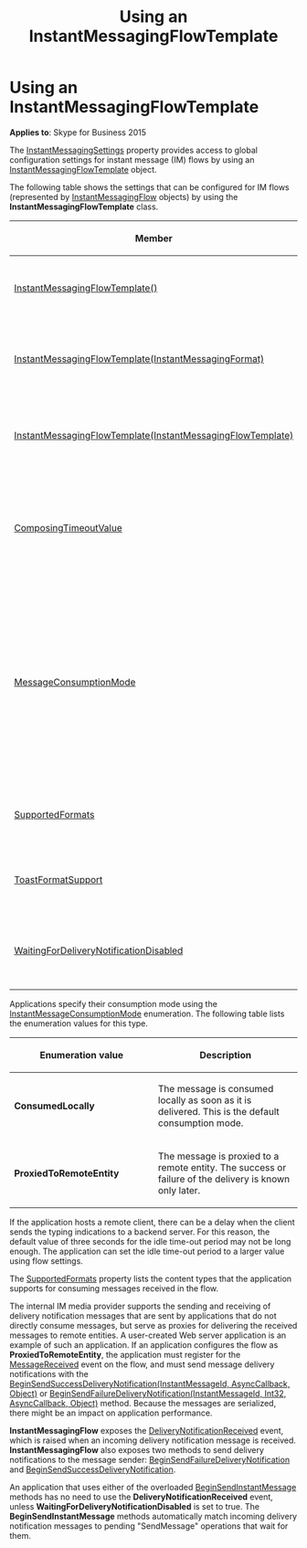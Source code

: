 ﻿---
title: Using an InstantMessagingFlowTemplate
TOCTitle: Using an InstantMessagingFlowTemplate
ms:assetid: 742acc0f-282c-4c39-b37f-cd371d3b84d9
ms:mtpsurl: https://msdn.microsoft.com/library/Dn466056(v=office.16)
ms:contentKeyID: 65239961
ms.date: 07/27/2015
mtps_version: v=office.16
---

# Using an InstantMessagingFlowTemplate

**Applies to**: Skype for Business 2015

The [InstantMessagingSettings](https://docs.microsoft.com/dotnet/api/microsoft.rtc.collaboration.collaborationplatform.instantmessagingsettings?view=ucma-api) property provides access to global configuration settings for instant message (IM) flows by using an [InstantMessagingFlowTemplate](https://docs.microsoft.com/dotnet/api/microsoft.rtc.collaboration.instantmessagingflowtemplate?view=ucma-api) object.

The following table shows the settings that can be configured for IM flows (represented by [InstantMessagingFlow](https://docs.microsoft.com/dotnet/api/microsoft.rtc.collaboration.instantmessagingflow?view=ucma-api) objects) by using the **InstantMessagingFlowTemplate** class.

<table>
<colgroup>
<col style="width: 50%" />
<col style="width: 50%" />
</colgroup>
<thead>
<tr class="header">
<th><p>Member</p></th>
<th><p>Description</p></th>
</tr>
</thead>
<tbody>
<tr class="odd">
<td><p><a href="https://docs.microsoft.com/dotnet/api/microsoft.rtc.collaboration.instantmessagingflowtemplate.-ctor?view=ucma-api#Microsoft_Rtc_Collaboration_InstantMessagingFlowTemplate__ctor">InstantMessagingFlowTemplate()</a></p></td>
<td><p>Constructor. Create a new instance of the <strong>InstantMessagingFlowTemplate</strong> class.</p>
<p>InstantMessagingFlowTemplate()</p></td>
</tr>
<tr class="even">
<td><p><a href="https://docs.microsoft.com/dotnet/api/microsoft.rtc.collaboration.instantmessagingflowtemplate.-ctor?view=ucma-api#Microsoft_Rtc_Collaboration_InstantMessagingFlowTemplate__ctor_Microsoft_Rtc_Collaboration_InstantMessagingFormat_">InstantMessagingFlowTemplate(InstantMessagingFormat)</a></p></td>
<td><p>Constructor. Create a new instance of the <strong>InstantMessagingFlowTemplate</strong> class, specifying the formats that can be used.</p>
<p>InstantMessagingFlowTemplate(InstantMessagingFormat)</p></td>
</tr>
<tr class="odd">
<td><p><a href="https://docs.microsoft.com/dotnet/api/microsoft.rtc.collaboration.instantmessagingflowtemplate.-ctor?view=ucma-api#Microsoft_Rtc_Collaboration_InstantMessagingFlowTemplate__ctor_Microsoft_Rtc_Collaboration_InstantMessagingFlowTemplate_">InstantMessagingFlowTemplate(InstantMessagingFlowTemplate)</a></p></td>
<td><p>Constructor. Create a new instance of the <strong>InstantMessagingFlowTemplate</strong> class, using values from the specified flow template.</p>
<p>InstantMessagingFlowTemplate(InstantMessagingFlowTemplate)</p></td>
</tr>
<tr class="even">
<td><p><a href="https://docs.microsoft.com/dotnet/api/microsoft.rtc.collaboration.instantmessagingflowtemplate.composingtimeoutvalue?view=ucma-api">ComposingTimeoutValue</a></p></td>
<td><p>Property. Gets or sets the value (in seconds) for composing time-out.</p>
<p>This property is used to control the default value used for all instant messaging flows. The default value is 3 seconds, and the maximum value is 30 seconds.</p>
<p>int ComposingTimeoutValue {get; set;}</p></td>
</tr>
<tr class="odd">
<td><p><a href="https://docs.microsoft.com/dotnet/api/microsoft.rtc.collaboration.instantmessagingflowtemplate.messageconsumptionmode?view=ucma-api">MessageConsumptionMode</a></p></td>
<td><p>Property. Gets or sets the value that an application can use to indicate how it intends to handle instant messages.</p>
<p>The incoming messages are handled accordingly. If the application consumes messages locally, incoming messages are automatically acknowledged with a 200 response code. If the application proxies the messages, the incoming messages are automatically acknowledged with a 202 response code (if the remote supports message delivery notifications) or if the response is delayed. The application is responsible for sending a delivery notification later for every message received. The default value is <a href="https://docs.microsoft.com/dotnet/api/microsoft.rtc.collaboration.instantmessageconsumptionmode?view=ucma-api">InstantMessageConsumptionMode</a>.<strong>ConsumedLocally</strong>.</p>
<p>InstantMessageConsumptionMode MessageConsumptionMode {get; set;}</p></td>
</tr>
<tr class="even">
<td><p><a href="https://docs.microsoft.com/dotnet/api/microsoft.rtc.collaboration.instantmessagingflowtemplate.supportedformats?view=ucma-api">SupportedFormats</a></p></td>
<td><p>Property. Gets the value that indicates the consumption mode of the application.</p>
<p></p>
<p>InstantMessagingFormat SupportedFormats {get; set;}</p></td>
</tr>
<tr class="odd">
<td><p><a href="https://docs.microsoft.com/dotnet/api/microsoft.rtc.collaboration.instantmessagingflowtemplate.toastformatsupport?view=ucma-api">ToastFormatSupport</a></p></td>
<td><p>Property. Gets or sets the toast format support value, a value of the <a href="https://docs.microsoft.com/dotnet/api/microsoft.rtc.collaboration.capabilitysupport?view=ucma-api">CapabilitySupport</a> enumeration.</p>
<p>CapabilitySupport ToastFormatSupport {get; set;}</p></td>
</tr>
<tr class="even">
<td><p><a href="https://docs.microsoft.com/dotnet/api/microsoft.rtc.collaboration.instantmessagingflowtemplate.waitingfordeliverynotificationdisabled?view=ucma-api">WaitingForDeliveryNotificationDisabled</a></p></td>
<td><p>Property. Gets or sets the value that controls whether the <a href="https://docs.microsoft.com/dotnet/api/microsoft.rtc.collaboration.instantmessagingflow.beginsendinstantmessage?view=ucma-api">BeginSendInstantMessage</a> operation will wait for delivery notifications before completion.</p>
<p>bool WaitingForDeliveryNotificationDisabled {get; set;}</p></td>
</tr>
</tbody>
</table>


Applications specify their consumption mode using the [InstantMessageConsumptionMode](https://docs.microsoft.com/dotnet/api/microsoft.rtc.collaboration.instantmessageconsumptionmode?view=ucma-api) enumeration. The following table lists the enumeration values for this type.

<table>
<colgroup>
<col style="width: 50%" />
<col style="width: 50%" />
</colgroup>
<thead>
<tr class="header">
<th><p>Enumeration value</p></th>
<th><p>Description</p></th>
</tr>
</thead>
<tbody>
<tr class="odd">
<td><p><strong>ConsumedLocally</strong></p></td>
<td><p>The message is consumed locally as soon as it is delivered. This is the default consumption mode.</p></td>
</tr>
<tr class="even">
<td><p><strong>ProxiedToRemoteEntity</strong></p></td>
<td><p>The message is proxied to a remote entity. The success or failure of the delivery is known only later.</p></td>
</tr>
</tbody>
</table>


If the application hosts a remote client, there can be a delay when the client sends the typing indications to a backend server. For this reason, the default value of three seconds for the idle time-out period may not be long enough. The application can set the idle time-out period to a larger value using flow settings.

The [SupportedFormats](https://docs.microsoft.com/dotnet/api/microsoft.rtc.collaboration.instantmessagingflowtemplate.supportedformats?view=ucma-api) property lists the content types that the application supports for consuming messages received in the flow.

The internal IM media provider supports the sending and receiving of delivery notification messages that are sent by applications that do not directly consume messages, but serve as proxies for delivering the received messages to remote entities. A user-created Web server application is an example of such an application. If an application configures the flow as **ProxiedToRemoteEntity**, the application must register for the [MessageReceived](https://docs.microsoft.com/dotnet/api/microsoft.rtc.collaboration.instantmessagingflow.messagereceived?view=ucma-api) event on the flow, and must send message delivery notifications with the [BeginSendSuccessDeliveryNotification(InstantMessageId, AsyncCallback, Object)](https://docs.microsoft.com/dotnet/api/microsoft.rtc.collaboration.instantmessagingflow.beginsendsuccessdeliverynotification?view=ucma-api) or [BeginSendFailureDeliveryNotification(InstantMessageId, Int32, AsyncCallback, Object)](https://docs.microsoft.com/dotnet/api/microsoft.rtc.collaboration.instantmessagingflow.beginsendfailuredeliverynotification?view=ucma-api) method. Because the messages are serialized, there might be an impact on application performance.

**InstantMessagingFlow** exposes the [DeliveryNotificationReceived](https://docs.microsoft.com/dotnet/api/microsoft.rtc.collaboration.instantmessagingflow.deliverynotificationreceived?view=ucma-api) event, which is raised when an incoming delivery notification message is received. **InstantMessagingFlow** also exposes two methods to send delivery notifications to the message sender: [BeginSendFailureDeliveryNotification](https://docs.microsoft.com/dotnet/api/microsoft.rtc.collaboration.instantmessagingflow.beginsendfailuredeliverynotification?view=ucma-api) and [BeginSendSuccessDeliveryNotification](https://docs.microsoft.com/dotnet/api/microsoft.rtc.collaboration.instantmessagingflow.beginsendsuccessdeliverynotification?view=ucma-api).

An application that uses either of the overloaded [BeginSendInstantMessage](https://docs.microsoft.com/dotnet/api/microsoft.rtc.collaboration.instantmessagingflow.beginsendinstantmessage?view=ucma-api#overloads) methods has no need to use the **DeliveryNotificationReceived** event, unless **WaitingForDeliveryNotificationDisabled** is set to true. The **BeginSendInstantMessage** methods automatically match incoming delivery notification messages to pending "SendMessage" operations that wait for them.

